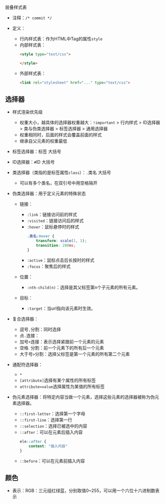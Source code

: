 层叠样式表

+ 注释：`/* commit */`

+ 定义：
	+ 行内样式表：作为HTML中Tag的属性`style`
	+ 内部样式表：
		```html
		<style type="text/css">
		
		</style> 
		```
	+ 外部样式表：
		```html
		<link rel="stylesheet" href="..." type="text/css">
		```

## 选择器

+ 样式渲染优先级
	+ 权重大小，越具体的选择器权重越大：`!important` > 行内样式 > ID选择器 > 类与伪类选择器 > 标签选择器 > 通用选择器
	+ 权重相同时，后面的样式会覆盖前面的样式
	+ 继承自父元素的权重最低

+ 标签选择器：标签 大括号
+ ID选择器：`#`ID 大括号
+ 类选择器（类指的是标签属性`class`）：`.`类名 大括号
	+ 可以有多个类名，在双引号中用空格隔开

+ 伪类选择器：用于定义元素的特殊状态
	+ 链接：
		+ `:link`：链接访问前的样式
		+ `:visited`：链接访问后的样式
		+ `:hover`：鼠标悬停时的样式
			```css
			.类名:hover {
				transform: scale(1, 1);
				transition: 200ms;
			}
			```
		+ `:active`：鼠标点击后长按时的样式
		+ `:focus`：聚焦后的样式

	+ 位置：
		+ `:nth-child(n)`：选择是其父标签第n个子元素的所有元素。
	+ 目标：
		+ `:target`：当url指向该元素时生效。

+ 复合选择器：
	+ 逗号`,`分割：同时选择
	+ 点`.`连接：
	+ 加号`+`连接：表示选择紧跟前一个元素的元素
	+ 空格` `分割：前一个元素下的所有后一个元素
	+ 大于号`>`分割：选择父标签是第一个元素的所有第二个元素

+ 通配符选择器：
	+ `*`
	+ `[attribute]`选择有某个属性的所有标签
	+ `attribute=value`选择属性为某值的所有标签

+ 伪元素选择器：将特定内容当做一个元素，选择这些元素的选择器被称为伪元素选择器。
	+ `::first-letter`：选择第一个字母
	+ `::first-line`：选择第一行
	+ `::selection`：选择已被选中的内容
	+ `::after`：可以在元素后插入内容
		```css
		ele::after {
			content: "插入内容"
		}
		```
	+ `::before`：可以在元素前插入内容

## 颜色

+ 表示：RGB：三元组红绿蓝，分别取值0~255，可以用一个六位十六进制数表示